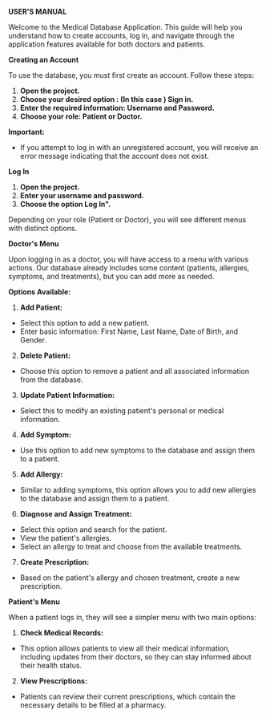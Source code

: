 ﻿**USER’S MANUAL**

Welcome to the Medical Database Application. This guide will help you understand how to create accounts, log in, and navigate through the application features available for both doctors and patients.

**Creating an Account**

To use the database, you must first create an account. Follow these steps:

1. **Open the project.**
1. **Choose your desired option : (In this case ) Sign in.**
1. **Enter the required information: Username and Password.**
1. **Choose your role: Patient or Doctor.**

**Important:**

- If you attempt to log in with an unregistered account, you will receive an error message indicating that the account does not exist.

**Log In**

1. **Open the project.**
1. **Enter your username and password.**
1. **Choose the option Log In".**

Depending on your role (Patient or Doctor), you will see different menus with distinct options.

**Doctor's Menu**

Upon logging in as a doctor, you will have access to a menu with various actions. Our database already includes some content (patients, allergies, symptoms, and treatments), but you can add more as needed.

**Options Available:**

1. **Add Patient:**
- Select this option to add a new patient.
- Enter basic information: First Name, Last Name, Date of Birth, and Gender.
2. **Delete Patient:**
- Choose this option to remove a patient and all associated information from the database.
3. **Update Patient Information:**
- Select this to modify an existing patient's personal or medical information.
4. **Add Symptom:**
- Use this option to add new symptoms to the database and assign them to a patient.
5. **Add Allergy:**
- Similar to adding symptoms, this option allows you to add new allergies to the database and assign them to a patient.
6. **Diagnose and Assign Treatment:**
- Select this option and search for the patient.
- View the patient's allergies.
- Select an allergy to treat and choose from the available treatments.
7. **Create Prescription:**
- Based on the patient's allergy and chosen treatment, create a new prescription.

**Patient's Menu**

When a patient logs in, they will see a simpler menu with two main options:

1. **Check Medical Records:**
- This option allows patients to view all their medical information, including updates from their doctors, so they can stay informed about their health status.
2. **View Prescriptions:**
- Patients can review their current prescriptions, which contain the necessary details to be filled at a pharmacy.
